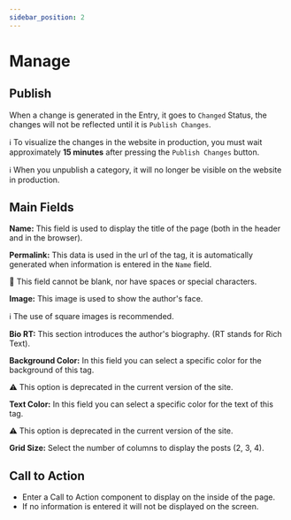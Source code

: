 ```yaml
---
sidebar_position: 2
---
```


# Manage

## Publish

When a change is generated in the Entry, it goes to `Changed` Status, the changes will not be reflected until it is `Publish Changes`.

ℹ️ To visualize the changes in the website in production, you must wait approximately **15 minutes** after pressing the `Publish Changes` button.

ℹ️ When you unpublish a category, it will no longer be visible on the website in production.

## Main Fields

**Name:** This field is used to display the title of the page (both in the header and in the browser).

**Permalink:** This data is used in the url of the tag, it is automatically generated when information is entered in the `Name` field.

🚨 This field cannot be blank, nor have spaces or special characters.

**Image:** This image is used to show the author's face.

ℹ️ The use of square images is recommended.

**Bio RT:** This section introduces the author's biography. (RT stands for Rich Text).

**Background Color:** In this field you can select a specific color for the background of this tag.

⚠️ This option is deprecated in the current version of the site.

**Text Color:** In this field you can select a specific color for the text of this tag.

⚠️ This option is deprecated in the current version of the site.

**Grid Size:** Select the number of columns to display the posts (2, 3, 4).

## Call to Action

- Enter a Call to Action component to display on the inside of the page.
- If no information is entered it will not be displayed on the screen.
